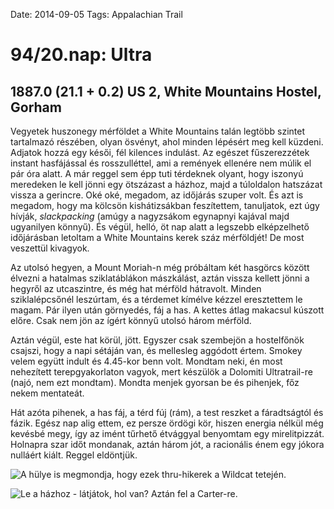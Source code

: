 Date: 2014-09-05
Tags: Appalachian Trail

# 94/20.nap: Ultra

## 1887.0 (21.1 + 0.2) US 2, White Mountains Hostel, Gorham

Vegyetek huszonegy mérföldet a White Mountains talán legtöbb szintet tartalmazó részében, olyan ösvényt, ahol minden lépésért meg kell küzdeni. Adjatok hozzá egy késői, fél kilences indulást. Az egészet fűszerezzétek instant hasfájással és rosszulléttel, ami a remények ellenére nem múlik el pár óra alatt. A már reggel sem épp tuti térdeknek olyant, hogy iszonyú meredeken le kell jönni egy ötszázast a házhoz, majd a túloldalon hatszázat vissza a gerincre. Oké oké, megadom, az időjárás szuper volt. És azt is megadom, hogy ma kölcsön kishátizsákban feszítettem, tanuljatok, ezt úgy hívják, *slackpacking* (amúgy a nagyzsákom egynapnyi kajával majd ugyanilyen könnyű). És végül, helló, öt nap alatt a legszebb elképzelhető időjárásban letoltam a White Mountains kerek száz mérföldjét! De most veszettül kivagyok.

Az utolsó hegyen, a Mount Moriah-n még próbáltam két hasgörcs között élvezni a hatalmas sziklatáblákon mászkálást, aztán vissza kellett jönni a hegyről az utcaszintre, és még hat mérföld hátravolt. Minden sziklalépcsőnél leszúrtam, és a térdemet kímélve kézzel eresztettem le magam. Pár ilyen után görnyedés, fáj a has. A kettes átlag makacsul kúszott előre. Csak nem jön az ígért könnyű utolsó három mérföld.

Aztán végül, este hat körül, jött. Egyszer csak szembejön a hostelfőnök csajszi, hogy a napi sétáján van, és mellesleg aggódott értem. Smokey velem együtt indult és 4.45-kor benn volt. Mondtam neki, én most nehezített terepgyakorlaton vagyok, mert készülök a Dolomiti Ultratrail-re (najó, nem ezt mondtam). Mondta menjek gyorsan be és pihenjek, főz nekem mentateát.

Hát azóta pihenek, a has fáj, a térd fúj (rám), a test reszket a fáradtságtól és fázik. Egész nap alig ettem, ez persze ördögi kör, hiszen energia nélkül még kevésbé megy, így az imént tűrhető étvággyal benyomtam egy mirelitpizzát. Holnapra szar időt mondanak, aztán három jót, a racionális énem egy jókora nulláért kiált. Reggel eldöntjük.

![A hülye is megmondja, hogy ezek thru-hikerek a Wildcat tetején.](https://lh3.googleusercontent.com/-uCXuhXc4Jec/VDWnzkzUb-I/AAAAAAAAIK8/_nmLTgbcVpg/s1152-Ic42/140905_100248.jpg)

![Le a házhoz - látjátok, hol van? Aztán fel a Carter-re.](https://lh3.googleusercontent.com/-x-r56imFhSo/VDWn0CzWuLI/AAAAAAAAILQ/opYJrAZzQg8/s1280-Ic42/140905_105716_p.jpg)